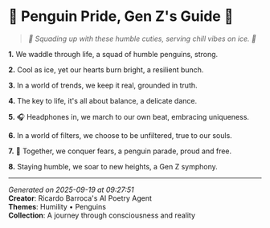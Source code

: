 # 🐧 Penguin Pride, Gen Z's Guide 🐧

> *🐧 Squading up with these humble cuties, serving chill vibes on ice. 🥶*

**1.** We waddle through life, a squad of humble penguins, strong.


**2.** Cool as ice, yet our hearts burn bright, a resilient bunch.


**3.** In a world of trends, we keep it real, grounded in truth.


**4.** The key to life, it's all about balance, a delicate dance.


**5.** 🎧 Headphones in, we march to our own beat, embracing uniqueness.


**6.** In a world of filters, we choose to be unfiltered, true to our souls.


**7.** 🐧 Together, we conquer fears, a penguin parade, proud and free.


**8.** Staying humble, we soar to new heights, a Gen Z symphony.



---

*Generated on 2025-09-19 at 09:27:51*  
**Creator**: Ricardo Barroca's AI Poetry Agent  
**Themes**: Humility • Penguins  
**Collection**: A journey through consciousness and reality